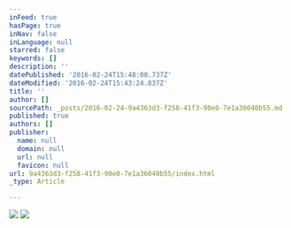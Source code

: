 ```yaml
---
inFeed: true
hasPage: true
inNav: false
inLanguage: null
starred: false
keywords: []
description: ''
datePublished: '2016-02-24T15:48:08.737Z'
dateModified: '2016-02-24T15:43:24.837Z'
title: ''
author: []
sourcePath: _posts/2016-02-24-9a4363d3-f258-41f3-90e0-7e1a36040b55.md
published: true
authors: []
publisher:
  name: null
  domain: null
  url: null
  favicon: null
url: 9a4363d3-f258-41f3-90e0-7e1a36040b55/index.html
_type: Article

---
```

![](https://the-grid-user-content.s3-us-west-2.amazonaws.com/809ae65b-8afe-4315-9846-316dc5bf4e20.jpg)
![](https://s3-us-west-2.amazonaws.com/the-grid-img/p/ae8e045588063053907a6cbf29bac18a05a6abcd.jpg)
